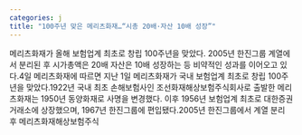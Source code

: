```yaml
---
categories: j
title: "100주년 맞은 메리츠화재…“시총 20배·자산 10배 성장”"
---
```

메리츠화재가 올해 보험업계 최초로 창립 100주년을 맞았다. 2005년 한진그룹 계열에서 분리된 후 시가총액은 20배 자산은 10배 성장하는 등 비약적인 성과를 이어오고 있다.4일 메리츠화재에 따르면 지난 1일 메리츠화재가 국내 보험업계 최초로 창립 100주년을 맞았다.1922년 국내 최초 손해보험사인 조선화재해상보험주식회사로 출발한 메리츠화재는 1950년 동양화재로 사명을 변경했다. 이후 1956년 보험업계 최초로 대한증권거래소에 상장했으며, 1967년 한진그룹에 편입됐다.2005년 한진그룹에서 계열 분리 후 메리츠화재해상보험주식